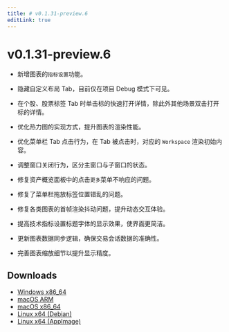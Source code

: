 ```yaml
---
title: # v0.1.31-preview.6
editLink: true
---
```


# v0.1.31-preview.6

- 新增图表的`指标设置`功能。
- 隐藏自定义布局 Tab，目前仅在项目 Debug 模式下可见。
- 在个股、股票标签 Tab 时单击标的快速打开详情，除此外其他场景双击打开标的详情。



- 优化热力图的实现方式，提升图表的渲染性能。
- 优化菜单栏 Tab 点击行为，在 Tab 被点击时，对应的 `Workspace` 渲染初始内容。
- 调整窗口关闭行为，区分主窗口与子窗口的状态。
- 修复资产概览面板中的点击`更多`菜单不响应的问题。
- 修复了菜单栏拖放标签位置错乱的问题。
- 修复各类图表的首帧渲染抖动问题，提升动态交互体验。
- 提高技术指标设置标题字体的显示效果，使界面更简洁。
- 更新图表数据同步逻辑，确保交易会话数据的准确性。
- 完善图表缩放细节以提升显示精度。

## Downloads

- [Windows x86_64](https://assets.lbkrs.com/github/release/longbridge-desktop/preview/longbridge-v0.1.31-preview.6-windows-x86_64.zip)
- [macOS ARM](https://assets.lbkrs.com/github/release/longbridge-desktop/preview/longbridge-v0.1.31-preview.6-macos-aarch64.dmg)
- [macOS x86_64](https://assets.lbkrs.com/github/release/longbridge-desktop/preview/longbridge-v0.1.31-preview.6-macos-x86_64.dmg)
- [Linux x64 (Debian)](https://assets.lbkrs.com/github/release/longbridge-desktop/preview/longbridge-v0.1.31-preview.6-linux-x86_64.deb)
- [Linux x64 (AppImage)](https://assets.lbkrs.com/github/release/longbridge-desktop/preview/longbridge-v0.1.31-preview.6-linux-x86_64.AppImage)